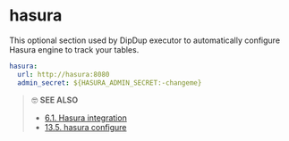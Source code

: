 # hasura

This optional section used by DipDup executor to automatically configure Hasura engine to track your tables.

```yaml
hasura:
  url: http://hasura:8080
  admin_secret: ${HASURA_ADMIN_SECRET:-changeme}
```

> 🤓 **SEE ALSO**
>
> * [6.1. Hasura integration](../../advanced/config/datasources.md)
> * [13.5. hasura configure](../../cli/hasura-configure.md)
